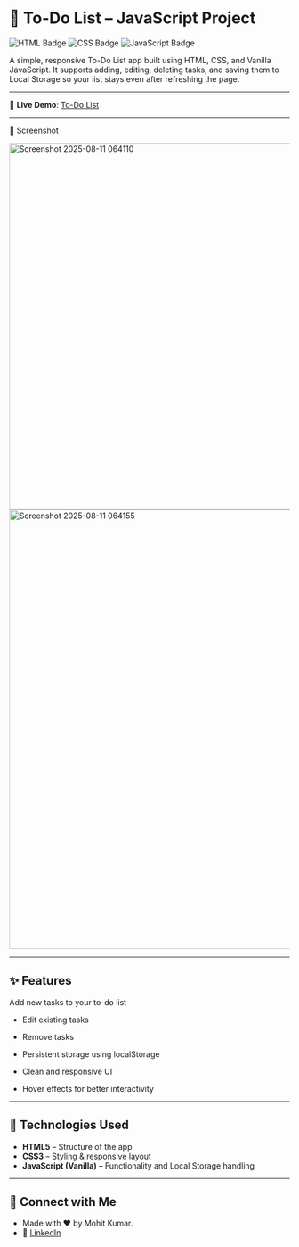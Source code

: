 # 📝 To-Do List – JavaScript Project

![HTML Badge](https://img.shields.io/badge/HTML5-E34F26?logo=html5&logoColor=white)
![CSS Badge](https://img.shields.io/badge/CSS3-1572B6?logo=css3&logoColor=white)
![JavaScript Badge](https://img.shields.io/badge/JavaScript-F7DF1E?logo=javascript&logoColor=black)

A simple, responsive To-Do List app built using HTML, CSS, and Vanilla JavaScript.
It supports adding, editing, deleting tasks, and saving them to Local Storage so your list stays even after refreshing the page.

---


🔗 **Live Demo**: [To-Do List](https://to-do-list-mk-01.netlify.app/)

---

📸 Screenshot

<img width="1113" height="658" alt="Screenshot 2025-08-11 064110" src="https://github.com/user-attachments/assets/39c3e660-0865-4706-86ee-b6e3bc5a9cba" />

<img width="1377" height="788" alt="Screenshot 2025-08-11 064155" src="https://github.com/user-attachments/assets/17c8bfb2-8709-48f5-84f4-a847c59f5152" />

---



## ✨ Features
Add new tasks to your to-do list

- Edit existing tasks

- Remove tasks

- Persistent storage using localStorage

- Clean and responsive UI

-  Hover effects for better interactivity
 
---

## 📂 Technologies Used
- **HTML5** – Structure of the app
- **CSS3** – Styling & responsive layout
- **JavaScript (Vanilla)** – Functionality and Local Storage handling

---


## 🔗 Connect with Me  

- Made with ❤️ by Mohit Kumar.
- 💼 [LinkedIn](https://www.linkedin.com/in/mohit-kumar16)  
